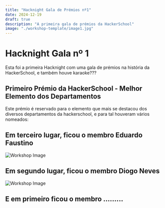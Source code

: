 ```yaml
---
title: "Hacknight Gala de Prémios nº1"
date: 2024-12-19
draft: true
description: "A primeira gala de prémios da HackerSchool"
image: "./workshop-template/image1.jpg"
---
```


# Hacknight Gala nº 1

Esta foi a primeira Hacknight com uma gala de prémios na história da HackerSchool, e também houve karaoke???

## Primeiro Prémio da HackerSchool - Melhor Elemento dos Departamentos

Este prémio é reservado para o elemento que mais se destacou dos diversos departamentos da hackerschool, e para tal houveram vários nomeados:
## Em terceiro lugar, ficou o membro Eduardo Faustino

![Workshop Image](P1060027.JPG)

## Em segundo lugar, ficou o membro Diogo Neves

![Workshop Image](P1060030.JPG)

## E em primeiro ficou o membro ......... 
